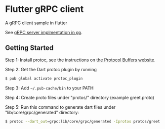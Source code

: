# Flutter gRPC client

A gRPC client sample in flutter

See [gRPC server implmentation in go](https://github.com/devaliakbar/grpc_go/tree/master/greet).

## Getting Started

Step 1: Install protoc, see the instructions on
[the Protocol Buffers website](https://developers.google.com/protocol-buffers/).

Step 2: Get the Dart protoc plugin by running

```sh
$ pub global activate protoc_plugin
```

Step 3: Add `~/.pub-cache/bin` to your PATH

Step 4: Create proto files under "protos/" directory (example greet.proto)

Step 5: Run this command to generate dart files under "lib/core/grpc/generated" directory:

```sh
$ protoc --dart_out=grpc:lib/core/grpc/generated -Iprotos protos/greet.proto
```